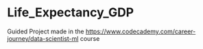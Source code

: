 # Life_Expectancy_GDP
Guided Project made in the https://www.codecademy.com/career-journey/data-scientist-ml course
